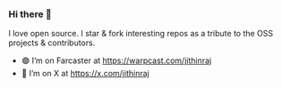 ### Hi there 👋

 I love open source. I star & fork interesting repos as a tribute to the OSS projects & contributors.

- 🟣 I’m on Farcaster at https://warpcast.com/jithinraj
- 🦜 I’m on X at https://x.com/jithinraj
